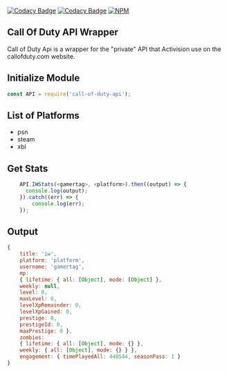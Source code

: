 [![Codacy Badge](https://api.codacy.com/project/badge/Grade/79b41748289641ac8153051410a26e9a)](https://app.codacy.com/app/Lierrmm/Node-CallOfDuty?utm_source=github.com&utm_medium=referral&utm_content=Lierrmm/Node-CallOfDuty&utm_campaign=Badge_Grade_Dashboard)
[![Codacy Badge](https://api.codacy.com/project/badge/Grade/408dae7e59104196a5b7c0df62ff21bc)](https://app.codacy.com/app/Lierrmm/Node-CallOfDuty?utm_source=github.com&utm_medium=referral&utm_content=Lierrmm/Node-CallOfDuty&utm_campaign=Badge_Grade_Dashboard)
[![NPM](https://nodei.co/npm/call-of-duty-api.png?downloads=true&downloadRank=true&stars=true)](https://nodei.co/npm/call-of-duty-api/)

## Call Of Duty API Wrapper

Call of Duty Api is a wrapper for the "private" API that Activision use on the callofduty.com website.

## Initialize Module
```javascript
const API = require('call-of-duty-api');
```

## List of Platforms
-   psn
-   steam
-   xbl

## Get Stats
```javascript
    API.IWStats(<gamertag>, <platform>).then((output) => {
      console.log(output);  
    }).catch((err) => {
        console.log(err);
    });
```

## Output
```javascript 
{
    title: 'iw',
    platform: 'platform',
    username: 'gamertag',
    mp:
    { lifetime: { all: [Object], mode: [Object] },
    weekly: null,
    level: 0,
    maxLevel: 0,
    levelXpRemainder: 0,
    levelXpGained: 0,
    prestige: 0,
    prestigeId: 0,
    maxPrestige: 0 },
    zombies:
    { lifetime: { all: [Object], mode: {} },
    weekly: { all: [Object], mode: {} } },
    engagement: { timePlayedAll: 440544, seasonPass: 1 } 
}
```
